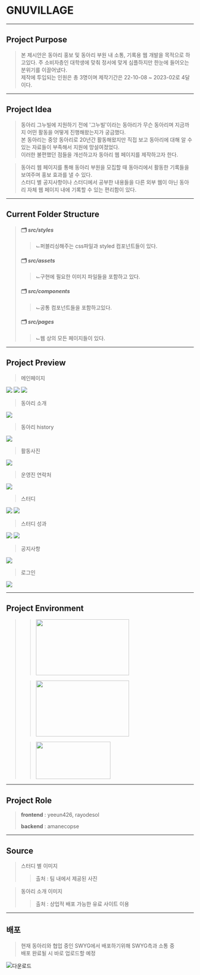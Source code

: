 # GNUVILLAGE
--------------
## Project Purpose
> 본 제시안은 동아리 홍보 및 동아리 부원 내 소통, 기록용 웹 개발을 목적으로 하고있다. 주 소비자층인 대학생에 맞춰 정서에 맞게 심플하지만 한눈에 들어오는 분위기를 이끌어냈다. 
> <br/>제작에 투입되는 인원은 총 3명이며 제작기간은 22-10-08 ~ 2023-02로 4달이다.
--------------
## Project Idea
> 동아리 그누빌에 지원하기 전에 '그누빌'이라는 동아리가 무슨 동아리며 지금까지 어떤 활동을 어떻게 진행해왔는지가 궁금했다.<br/>
> 본 동아리는 중앙 동아리로 20년간 활동해왔지만 직접 보고 동아리에 대해 알 수 있는 자료들이 부족해서 지원에 망설여졌었다.<br/>
> 이러한 불편했던 점들을 개선하고자 동아리 웹 페이지를 제작하고자 한다.<br/>

> 동아리 웹 페이지를 통해 동아리 부원을 모집할 때 동아리에서 활동한 기록들을 보여주며 홍보 효과를 낼 수 있다.<br/>
> 스터디 별 공지사항이나 스터디에서 공부한 내용들을 다른 외부 웹이 아닌 동아리 자체 웹 페이지 내에 기록할 수 있는 편리함이 있다.
--------------
## Current Folder Structure
> #### 🗂 *src/styles*
> > ⌙퍼블리싱해주는 css파일과 styled 컴포넌트들이 있다.
> #### 🗂 *src/assets*
> > ⌙구현에 필요한 이미지 파일들을 포함하고 있다.
> #### 🗂 *src/components*
> > ⌙공통 컴포넌트들을 포함하고있다.
> #### 🗂 *src/pages*
> > ⌙웹 상의 모든 페이지들이 있다.
-------------
## Project Preview
> 메인페이지
<img src = "https://user-images.githubusercontent.com/88296511/217293007-b1d5fc3d-d169-451b-bd1e-65209adfceb5.png">
<img src = "https://user-images.githubusercontent.com/88296511/217293525-d95d081b-b5b8-4f1a-8ae6-12e5f2d85fe8.png">
<img src = "https://user-images.githubusercontent.com/88296511/217293123-accf82f9-d86c-4195-a6b1-b626662d4fda.png">

> 동아리 소개
<img src = "https://user-images.githubusercontent.com/88296511/217293940-c4a8faff-e0aa-40ea-9735-2700b1134e95.png">

> 동아리 history
<img src = "https://user-images.githubusercontent.com/88296511/217294123-ee829809-dd4e-4d17-b36e-87f2eaf7a569.png">

> 활동사진
<img src = "https://user-images.githubusercontent.com/88296511/217295030-9041fbf3-432f-4668-89b9-ef080134abf7.png">

> 운영진 연락처
<img src = "https://user-images.githubusercontent.com/88296511/217294799-df73b9c1-9e25-4f64-bd09-d42d21bf6efe.png">

> 스터디
<img src = "https://user-images.githubusercontent.com/88296511/217295151-f0660efe-a996-4ee3-bfcc-5d731477463e.png">
<img src = "https://user-images.githubusercontent.com/88296511/217295307-359a1385-090a-472d-b541-ae8f5b8aaec9.png">

> 스터디 성과
<img src = "https://user-images.githubusercontent.com/88296511/217296348-9affc108-f550-4f37-9384-0befcef040cf.png">
<img src = "https://user-images.githubusercontent.com/88296511/217295987-251662d8-0023-4acb-afd5-039f10063981.png">

> 공지사항
<img src = "https://user-images.githubusercontent.com/88296511/217296484-0c26dd47-60a5-4462-8797-767161c05a69.png">

> 로그인
<img src = "https://user-images.githubusercontent.com/88296511/217296606-aa3d24f4-d624-4af8-88be-07db09b187fe.png">


-------------
## Project Environment
> > <img src = "https://user-images.githubusercontent.com/88296511/217285156-6deaeb5d-38cf-4311-a529-cb6534d53c7f.png" width="250" height="150">
>
> > <img src = "https://user-images.githubusercontent.com/88296511/217285642-52739cf0-6c8f-4a29-9527-22103f98d271.png" width="250" height="150">
>
> > <img src = "https://user-images.githubusercontent.com/88296511/217289035-1415a9af-3164-4126-8dc0-aebb2ae1e58a.png" width="200" height="100" text="Text to Speech"> 
>
-------------
## Project Role
> **frontend** : yeeun426, rayodesol
>
> **backend** : amanecopse
-------------
## Source
> 스터디 별 이미지 
> > 출처 : 팀 내에서 제공된 사진

> 동아리 소개 이미지
> > 출처 : 상업적 배포 가능한 유료 사이트 이용
-------------
## 배포
> 현재 동아리와 협업 중인 SWYG에서 배포하기위해 SWYG측과 소통 중<br/>
> 배포 완료될 시 바로 업로드할 예정

![다운로드](https://user-images.githubusercontent.com/88296511/217285885-86e83ef3-4b61-4838-bcc5-9150f46fc97f.gif)
